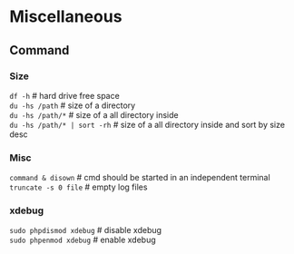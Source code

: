 # Miscellaneous

## Command

### Size   
`df -h` # hard drive free space   
`du -hs /path` # size of a directory   
`du -hs /path/*` # size of a all directory inside   
`du -hs /path/* | sort -rh` # size of a all directory inside and sort by size desc  

### Misc
`command & disown` # cmd should be started in an independent terminal  
`truncate -s 0 file` # empty log files

### xdebug
`sudo phpdismod xdebug` # disable xdebug  
`sudo phpenmod xdebug` # enable xdebug  
